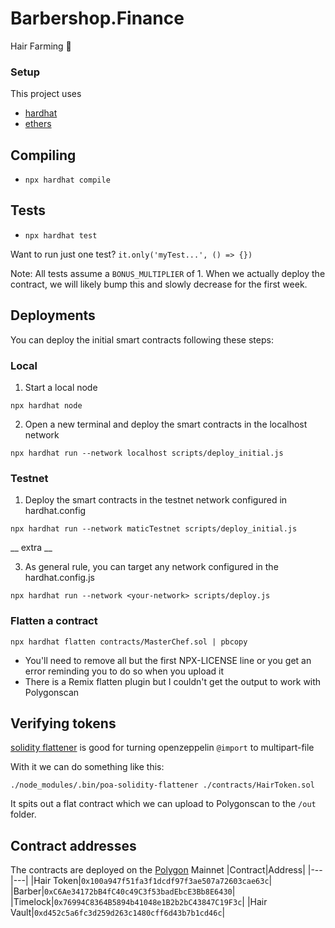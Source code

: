 # Barbershop.Finance

Hair Farming 🦱

### Setup
This project uses
- [hardhat](https://hardhat.org/)
- [ethers](https://docs.ethers.io/v5/)

## Compiling
- `npx hardhat compile`

## Tests
- `npx hardhat test`

Want to run just one test?
`it.only('myTest...', () => {})`

Note: All tests assume a `BONUS_MULTIPLIER` of 1. When we actually deploy the contract, we will likely bump this and slowly decrease for the first week.


## Deployments

You can deploy the initial smart contracts following these steps:

### Local

1. Start a local node

`npx hardhat node`

2. Open a new terminal and deploy the smart contracts in the localhost network

`npx hardhat run --network localhost scripts/deploy_initial.js`

### Testnet

1. Deploy the smart contracts in the testnet network configured in hardhat.config

`npx hardhat run --network maticTestnet scripts/deploy_initial.js`


__ extra __

3. As general rule, you can target any network configured in the hardhat.config.js

`npx hardhat run --network <your-network> scripts/deploy.js`


### Flatten a contract
`npx hardhat flatten contracts/MasterChef.sol | pbcopy`

- You'll need to remove all but the first NPX-LICENSE line or you get an error reminding you to do so when you upload it
- There is a Remix flatten plugin but I couldn't get the output to work with Polygonscan


## Verifying tokens

[solidity flattener](https://github.com/poanetwork/solidity-flattener) is good for turning openzeppelin `@import` to multipart-file

With it we can do something like this:

`./node_modules/.bin/poa-solidity-flattener ./contracts/HairToken.sol`

It spits out a flat contract which we can upload to Polygonscan to the `/out` folder.

## Contract addresses
The contracts are deployed on the [Polygon](https://polygon.technology/) Mainnet
|Contract|Address|
|---|---|
|Hair Token|`0x100a947f51fa3f1dcdf97f3ae507a72603cae63c`|
|Barber|`0xC6Ae34172bB4fC40c49C3f53badEbcE3Bb8E6430`|
|Timelock|`0x76994C8364B5894b41048e1B2b2bC43847C19F3c`|
|Hair Vault|`0xd452c5a6fc3d259d263c1480cff6d43b7b1cd46c`|
